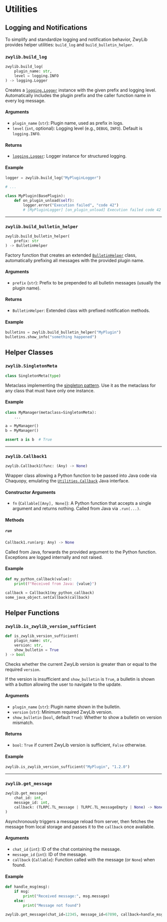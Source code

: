 # Utilities

## Logging and Notifications

To simplify and standardize logging and notification behavior, ZwyLib provides helper utilities: `build_log` and `build_bulletin_helper`.

### `zwylib.build_log`

```python
zwylib.build_log(
    plugin_name: str,
    level = logging.INFO
) -> logging.Logger
```

Creates a [`logging.Logger`](https://docs.python.org/3/library/logging.html) instance with the given prefix and logging level. Automatically includes the plugin prefix and the caller function name in every log message.

#### Arguments

* `plugin_name` (`str`): Plugin name, used as prefix in logs.
* `level` (`int`, optional): Logging level (e.g., `DEBUG`, `INFO`). Default is `logging.INFO`.

#### Returns

* [`logging.Logger`](https://docs.python.org/3/library/logging.html): Logger instance for structured logging.

#### Example

```python
logger = zwylib.build_log("MyPluginLogger")

# ...

class MyPlugin(BasePlugin):
    def on_plugin_unload(self):
        logger.error("Execution failed", "code 42")
        # [MyPluginLogger] [on_plugin_unload] Execution failed code 42
```

---

### `zwylib.build_bulletin_helper`

```python
zwylib.build_bulletin_helper(
    prefix: str
) -> BulletinHelper
```

Factory function that creates an extended [`BulletinHelper`](https://plugins.exteragram.app/docs/client-utils#displaying-bulletins-bottom-notifications) class, automatically prefixing all messages with the provided plugin name.

#### Arguments

* `prefix` (`str`): Prefix to be prepended to all bulletin messages (usually the plugin name).

#### Returns

* `BulletinHelper`: Extended class with prefixed notification methods.

#### Example

```python
bulletins = zwylib.build_bulletin_helper("MyPlugin")
bulletins.show_info("something happened")
```

## Helper Classes

### `zwylib.SingletonMeta`

```python
class SingletonMeta(type)
```

Metaclass implementing the [singleton pattern](https://refactoring.guru/design-patterns/singleton/python/example). Use it as the metaclass for any class that must have only one instance.

#### Example

```python
class MyManager(metaclass=SingletonMeta):
    ...

a = MyManager()
b = MyManager()

assert a is b  # True
```

---

### `zwylib.Callback1`

```python
zwylib.Callback1(func: (Any) -> None)
```

Wrapper class allowing a Python function to be passed into Java code via Chaquopy, emulating the [`Utilities.Callback`](https://github.com/DrKLO/Telegram/blob/master/TMessagesProj/src/main/java/org/telegram/messenger/Utilities.java#L519) Java interface.

#### Constructor Arguments

* `fn` (`Callable[[Any], None]`): A Python function that accepts a single argument and returns nothing. Called from Java via `.run(...)`.

#### Methods

##### `run`

```python
Callback1.run(arg: Any) -> None
```

Called from Java, forwards the provided argument to the Python function. Exceptions are logged internally and not raised.

#### Example

```python
def my_python_callback(value):
    print(f"Received from Java: {value}")

callback = Callback1(my_python_callback)
some_java_object.setCallback(callback)
```

## Helper Functions

### `zwylib.is_zwylib_version_sufficient`

```python
def is_zwylib_version_sufficient(
    plugin_name: str,
    version: str,
    show_bulletin = True
) -> bool
```

Checks whether the current ZwyLib version is greater than or equal to the required `version`.

If the version is insufficient and `show_bulletin` is `True`, a bulletin is shown with a button allowing the user to navigate to the update.

#### Arguments

* `plugin_name` (`str`): Plugin name shown in the bulletin.
* `version` (`str`): Minimum required ZwyLib version.
* `show_bulletin` (`bool`, default `True`): Whether to show a bulletin on version mismatch.

#### Returns

* `bool`: `True` if current ZwyLib version is sufficient, `False` otherwise.

#### Example

```python
zwylib.is_zwylib_version_sufficient("MyPlugin", "1.2.0")
```

---

### `zwylib.get_message`

```python
zwylib.get_message(
    chat_id: int,
    message_id: int,
    callback: (TLRPC.TL_message | TLRPC.TL_messageEmpty | None) -> None
)
```

Asynchronously triggers a message reload from server, then fetches the message from local storage and passes it to the `callback` once available.

#### Arguments

* `chat_id` (`int`): ID of the chat containing the message.
* `message_id` (`int`): ID of the message.
* `callback` (`Callable`): Function called with the message (or `None`) when found.

#### Example

```python
def handle_msg(msg):
    if msg:
        print("Received message:", msg.message)
    else:
        print("Message not found")

zwylib.get_message(chat_id=12345, message_id=67890, callback=handle_msg)
```

